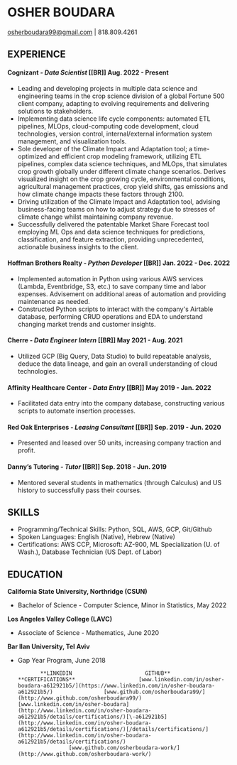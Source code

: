 # **OSHER BOUDARA**

[osherboudara99@gmail.com](mailto:osherboudara99@gmail.com) | 818.809.4261  
	

## **EXPERIENCE**

#### **Cognizant**  *\-  Data Scientist* \[\[BR\]\]					       		                 Aug. 2022 \- Present

* Leading and developing projects in multiple data science and engineering teams in the crop science division of a global Fortune 500 client company, adapting to evolving requirements and delivering solutions to stakeholders.  
* Implementing data science life cycle components: automated ETL pipelines, MLOps, cloud-computing code development, cloud technologies, version control, internal/external information system management, and visualization tools.  
* Sole developer of the Climate Impact and Adaptation tool; a time-optimized and efficient crop modeling framework, utilizing ETL pipelines, complex data science techniques, and MLOps, that simulates crop growth globally under different climate change scenarios. Derives visualized insight on the crop growing cycle, environmental conditions, agricultural management practices, crop yield shifts, gas emissions and how climate change impacts these factors through 2100\.   
* Driving utilization of the Climate Impact and Adaptation tool, advising business-facing teams on how to adjust strategy due to stresses of climate change whilst maintaining company revenue.   
* Successfully delivered the patentable Market Share Forecast tool employing ML Ops and data science techniques for predictions, classification, and feature extraction, providing unprecedented, actionable business insights to the client.

#### **Hoffman Brothers Realty** *\-  Python Developer* \[\[BR\]\]				       	Jan. 2022 \- Dec. 2022

* Implemented automation in Python using various AWS services (Lambda, Eventbridge, S3, etc.) to save company time and labor expenses. Advisement on additional areas of automation and providing maintenance as needed.  
* Constructed Python scripts to interact with the company's Airtable database, performing CRUD operations and EDA to understand changing market trends and customer insights.

#### **Cherre** *\- Data Engineer Intern* \[\[BR\]\]				       		             May 2021 \- Aug. 2021

* Utilized GCP (Big Query, Data Studio) to build repeatable analysis, deduce the data lineage, and gain an overall understanding of cloud technologies.  

#### **Affinity Healthcare Center** *\- Data Entry* \[\[BR\]\]	            	          			              May 2019 \- Jan. 2022

* Facilitated data entry into the company database, constructing various scripts to automate insertion processes.

#### **Red Oak Enterprises** *\- Leasing Consultant* \[\[BR\]\]	            	          			              Sep. 2019 \- Jun. 2020

* Presented and leased over 50 units, increasing company traction and profit.

#### **Danny’s Tutoring** *\- Tutor* \[\[BR\]\]	            	          			              	                             Sep. 2018 \- Jun. 2019

* Mentored several students in mathematics (through Calculus) and US history to successfully pass their courses.

## **SKILLS**

* Programming/Technical Skills: Python, SQL, AWS, GCP, Git/Github  
* Spoken Languages: English (Native), Hebrew (Native)  
* Certifications: AWS CCP, Microsoft: AZ-900, ML Specialization (U. of Wash.), Database Technician (US Dept. of Labor) 

## **EDUCATION**

**California State University, Northridge (CSUN)** 

- Bachelor of Science \- Computer Science, Minor in Statistics, May 2022 

**Los Angeles Valley College (LAVC)** 

- Associate of Science \- Mathematics, June 2020

**Bar Ilan University, Tel Aviv** 

- Gap Year Program, June 2018 

             **LINKEDIN  		       	      GITHUB**    			      **CERTIFICATIONS**	                [www.linkedin.com/in/osher-boudara-a612921b5/](https://www.linkedin.com/in/osher-boudara-a612921b5/)                [www.github.com/osherboudara99/](http://www.github.com/osherboudara99/)             [www.linkedin.com/in/osher-boudara](http://www.linkedin.com/in/osher-boudara-a612921b5/details/certifications/)[\-a612921b5](http://www.linkedin.com/in/osher-boudara-a612921b5/details/certifications/)[/details/certifications/](http://www.linkedin.com/in/osher-boudara-a612921b5/details/certifications/)           
          	          [www.github.com/osherboudara-work/](http://www.github.com/osherboudara-work/)              